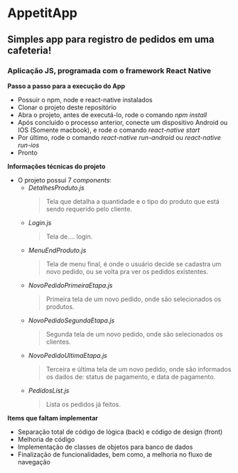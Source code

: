 # AppetitApp

## Simples app para registro de pedidos em uma cafeteria!

### Aplicação JS, programada com o framework React Native

**Passo a passo para a execução do App**
* Possuir o npm, node e react-native instalados
* Clonar o projeto deste repositório
* Abra o projeto, antes de executá-lo, rode o comando _npm install_
* Após concluído o processo anterior, conecte um dispositivo Android ou IOS (Somente macbook), e rode o comando _react-native start_
* Por último, rode o comando _react-native run-android_ ou _react-native run-ios_
* Pronto


**Informações técnicas do projeto**
* O projeto possui 7 _components_:
  * _DetalhesProduto.js_
    > Tela que detalha a quantidade e o tipo do produto que está sendo requerido pelo cliente.
  * _Login.js_
    > Tela de.... login.
  * _MenuEndProduto.js_
    > Tela de menu final, é onde o usuário decide se cadastra um novo pedido, ou se volta pra ver os pedidos existentes.
  * _NovoPedidoPrimeiraEtapa.js_
    > Primeira tela de um novo pedido, onde são selecionados os produtos.
  * _NovoPedidoSegundaEtapa.js_
    > Segunda tela de um novo pedido, onde são selecionados os clientes.
  * _NovoPedidoUltimaEtapa.js_
    > Terceira e última tela de um novo pedido, onde são informados os dados de: status de pagamento, e data de pagamento.
  * _PedidosList.js_
    > Lista os pedidos já feitos.
    
**Items que faltam implementar**
* Separação total de código de lógica (back) e código de design (front)
* Melhoria de código
* Implementação de classes de objetos para banco de dados
* Finalização de funcionalidades, bem como, a melhoria no fluxo de navegação
  
